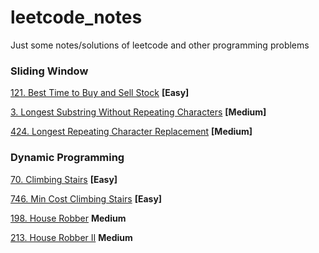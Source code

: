 # leetcode_notes
Just some notes/solutions of leetcode and other programming problems

### Sliding Window

[121. Best Time to Buy and Sell Stock](best_time_to_buy_and_sell_stock.md) **[Easy]**

[3. Longest Substring Without Repeating Characters](longest_substring_without_repeating_characters.md) **[Medium]**

[424. Longest Repeating Character Replacement](longest-repeating-character-replacement.md) **[Medium]**

### Dynamic Programming

[70. Climbing Stairs](climbing_stairs.md) **[Easy]**

[746. Min Cost Climbing Stairs](min_cost_climbing_stairs.md) **[Easy]**

[198. House Robber](house_robber.md) **Medium**

[213. House Robber II](house_robber_ii.md) **Medium**
